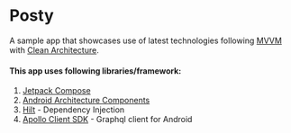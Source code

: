 # Posty
A sample app that showcases use of latest technologies following [MVVM](https://developer.android.com/jetpack/guide) with [Clean Architecture](https://blog.cleancoder.com/uncle-bob/2012/08/13/the-clean-architecture.html). 

#### This app uses following libraries/framework:
1. [Jetpack Compose](https://developer.android.com/jetpack/compose)
2. [Android Architecture Components](https://developer.android.com/jetpack/guide)
3. [Hilt](https://developer.android.com/training/dependency-injection/hilt-android) - Dependency Injection
4. [Apollo Client SDK](https://www.apollographql.com/docs/android/) - Graphql client for Android
